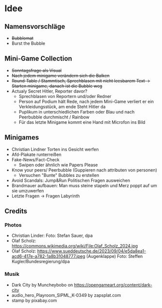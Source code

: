 # Idee

## Namensvorschläge

- ~~Bubblomat~~
- Burst the Bubble

## Mini-Game Collection

- ~~Sonntagsfrage als Visual~~
- ~~Nach jedem minigame verändern sich die Balken~~
- ~~Round-Table / Stammtisch, Sprechblasen mit nicht leesbarem Text -> Starten minigame, danach ist die Bubble weg~~
- Actualy Secret Hitler, Reporter davor?
  - Sprechblasen von Reportern und/oder Redner
  - Person auf Podium hält Rede, nach jedem Mini-Game verliert er ein Verkleidungsstück, am ende Steht Hitler da
  - Puplikum in unterschiedlichen Farben oder Blau und nach Peerbubble durchmischt / Rainbow 
  - Für das letzte Minigame kommt eine Hand mit Microfon ins Bild

## Minigames

- Christian Lindner Torten ins Gesicht werfen
- Afd-Plakate runterreißen
- Fake-News/Fact-Check
  - Swipen oder ähnlich wie Papers Please
- Know your peers/ Peerbubble (Guppieren nach attributen von personen)
  - Versuchen "Bunte" Bubbles zu erstellen
- Avoid Scandals: Jump&Run Politischen Fragen ausweichen
- Brandmauer aufbauen: Man muss steine stapeln und Merz poppt auf um sie umzuwerfen
- Letzte Fragen -> Fragen Labyrinth

## Credits

### Photos

- Christian Linder: Foto: Stefan Sauer, dpa
- Olaf Scholz: <https://commons.wikimedia.org/wiki/File:Olaf_Scholz_2024.jpg>
- Olaf Scholz: <https://www.sueddeutsche.de/2023/09/04/e5da8ea1-acd6-417e-a782-1a8b31048777.jpeg> (Augenklappe) Foto: Steffen Kugler/Bundesregierung/dpa

### Musik

- Dark City by Muncheybobo on <https://opengameart.org/content/dark-city>
- audio_hero_Playroom_SIPML_K-0349 by zapsplat.com
- stamp by pixabay.com
